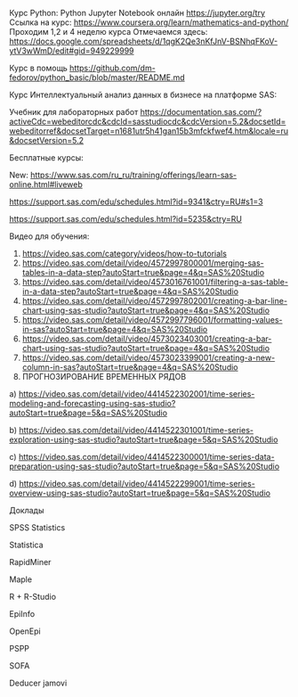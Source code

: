 Курс Python:
Python Jupyter Notebook онлайн https://jupyter.org/try
Ссылка на курс: https://www.coursera.org/learn/mathematics-and-python/
Проходим 1,2 и 4 неделю курса
Отмечаемся здесь:
https://docs.google.com/spreadsheets/d/1qgK2Qe3nKfJnV-BSNhqFKoV-ytV3wWmD/edit#gid=949229999


Курс в помощь
https://github.com/dm-fedorov/python_basic/blob/master/README.md

Курс  Интеллектуальный анализ данных в бизнесе на платформе SAS:

Учебник для лабораторных работ
https://documentation.sas.com/?activeCdc=webeditorcdc&cdcId=sasstudiocdc&cdcVersion=5.2&docsetId=webeditorref&docsetTarget=n1681utr5h41gan15b3mfckfwef4.htm&locale=ru&docsetVersion=5.2



Бесплатные курсы:

New: https://www.sas.com/ru_ru/training/offerings/learn-sas-online.html#liveweb

 https://support.sas.com/edu/schedules.html?id=9341&ctry=RU#s1=3

https://support.sas.com/edu/schedules.html?id=5235&ctry=RU

Видео для обучения:

1) https://video.sas.com/category/videos/how-to-tutorials
2) https://video.sas.com/detail/video/4572997800001/merging-sas-tables-in-a-data-step?autoStart=true&page=4&q=SAS%20Studio
3) https://video.sas.com/detail/video/4573016761001/filtering-a-sas-table-in-a-data-step?autoStart=true&page=4&q=SAS%20Studio
4) https://video.sas.com/detail/video/4572997802001/creating-a-bar-line-chart-using-sas-studio?autoStart=true&page=4&q=SAS%20Studio
5) https://video.sas.com/detail/video/4572997796001/formatting-values-in-sas?autoStart=true&page=4&q=SAS%20Studio
6) https://video.sas.com/detail/video/4573023403001/creating-a-bar-chart-using-sas-studio?autoStart=true&page=4&q=SAS%20Studio
7) https://video.sas.com/detail/video/4573023399001/creating-a-new-column-in-sas?autoStart=true&page=4&q=SAS%20Studio
8) ПРОГНОЗИРОВАНИЕ ВРЕМЕННЫХ РЯДОВ


а) https://video.sas.com/detail/video/4414522302001/time-series-modeling-and-forecasting-using-sas-studio?autoStart=true&page=5&q=SAS%20Studio

b) https://video.sas.com/detail/video/4414522301001/time-series-exploration-using-sas-studio?autoStart=true&page=5&q=SAS%20Studio

c) https://video.sas.com/detail/video/4414522300001/time-series-data-preparation-using-sas-studio?autoStart=true&page=5&q=SAS%20Studio

d) https://video.sas.com/detail/video/4414522299001/time-series-overview-using-sas-studio?autoStart=true&page=5&q=SAS%20Studio







Доклады

SPSS Statistics

Statistica

RapidMiner

Maple

R + R-Studio

EpiInfo

OpenEpi

PSPP

SOFA

Deducer jamovi
